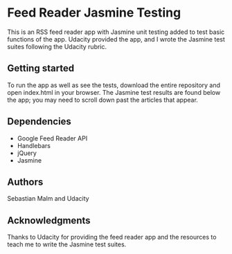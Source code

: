 # Feed Reader Jasmine Testing

This is an RSS feed reader app with Jasmine unit testing added to test basic functions of the app. Udacity provided the app, and I wrote the Jasmine test suites following the Udacity rubric.

## Getting started

To run the app as well as see the tests, download the entire repository and open index.html in your browser. The Jasmine test results are found below the app; you may need to scroll down past the articles that appear.

## Dependencies

* Google Feed Reader API
* Handlebars
* jQuery
* Jasmine

## Authors

Sebastian Malm and Udacity

## Acknowledgments

Thanks to Udacity for providing the feed reader app and the resources to teach me to write the Jasmine test suites.
